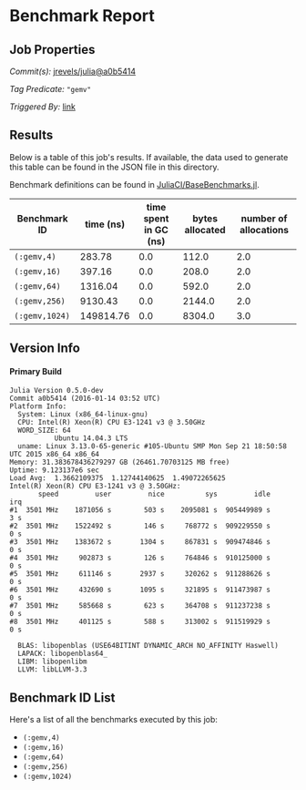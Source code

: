 # Benchmark Report

## Job Properties

*Commit(s):* [jrevels/julia@a0b5414](https://github.com/jrevels/julia/commit/a0b54140ee3ce97b0c862a88f72a7146a7d0d95a)

*Tag Predicate:* `"gemv"`

*Triggered By:* [link](https://github.com/jrevels/julia/pull/2#issuecomment-171534108)

## Results

Below is a table of this job's results. If available, the data used to generate this
table can be found in the JSON file in this directory.

Benchmark definitions can be found in [JuliaCI/BaseBenchmarks.jl](https://github.com/JuliaCI/BaseBenchmarks.jl).

| Benchmark ID | time (ns) | time spent in GC (ns) | bytes allocated | number of allocations |
|--------------|-----------|-----------------------|-----------------|-----------------------|
| `(:gemv,4)` | 283.78 | 0.0 | 112.0 | 2.0 |
| `(:gemv,16)` | 397.16 | 0.0 | 208.0 | 2.0 |
| `(:gemv,64)` | 1316.04 | 0.0 | 592.0 | 2.0 |
| `(:gemv,256)` | 9130.43 | 0.0 | 2144.0 | 2.0 |
| `(:gemv,1024)` | 149814.76 | 0.0 | 8304.0 | 3.0 |

## Version Info

#### Primary Build

```
Julia Version 0.5.0-dev
Commit a0b5414 (2016-01-14 03:52 UTC)
Platform Info:
  System: Linux (x86_64-linux-gnu)
  CPU: Intel(R) Xeon(R) CPU E3-1241 v3 @ 3.50GHz
  WORD_SIZE: 64
           Ubuntu 14.04.3 LTS
  uname: Linux 3.13.0-65-generic #105-Ubuntu SMP Mon Sep 21 18:50:58 UTC 2015 x86_64 x86_64
Memory: 31.383678436279297 GB (26461.70703125 MB free)
Uptime: 9.123137e6 sec
Load Avg:  1.3662109375  1.12744140625  1.49072265625
Intel(R) Xeon(R) CPU E3-1241 v3 @ 3.50GHz: 
       speed         user         nice          sys         idle          irq
#1  3501 MHz    1871056 s        503 s    2095081 s  905449989 s          3 s
#2  3501 MHz    1522492 s        146 s     768772 s  909229550 s          0 s
#3  3501 MHz    1383672 s       1304 s     867831 s  909474846 s          0 s
#4  3501 MHz     902873 s        126 s     764846 s  910125000 s          0 s
#5  3501 MHz     611146 s       2937 s     320262 s  911288626 s          0 s
#6  3501 MHz     432690 s       1095 s     321895 s  911473987 s          0 s
#7  3501 MHz     585668 s        623 s     364708 s  911237238 s          0 s
#8  3501 MHz     401125 s        588 s     313002 s  911519929 s          0 s

  BLAS: libopenblas (USE64BITINT DYNAMIC_ARCH NO_AFFINITY Haswell)
  LAPACK: libopenblas64_
  LIBM: libopenlibm
  LLVM: libLLVM-3.3

```

## Benchmark ID List

Here's a list of all the benchmarks executed by this job:

- `(:gemv,4)`
- `(:gemv,16)`
- `(:gemv,64)`
- `(:gemv,256)`
- `(:gemv,1024)`

